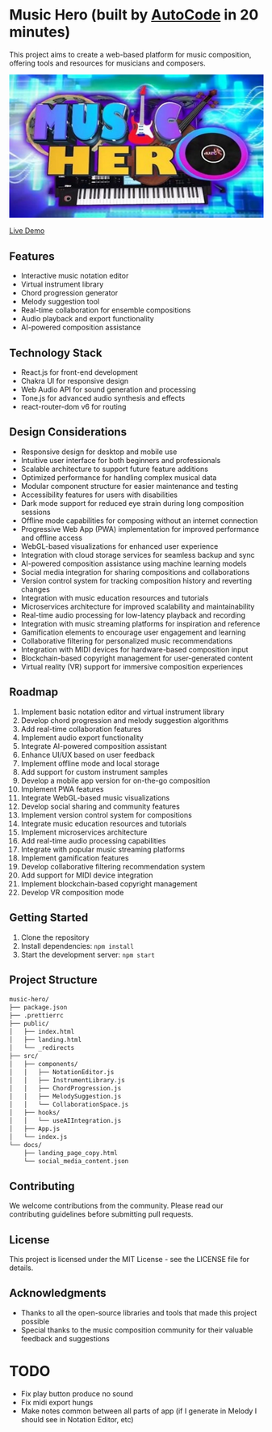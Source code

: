 # Music Hero (built by [AutoCode](https://autocode.work) in 20 minutes)

This project aims to create a web-based platform for music composition, offering tools and resources
for musicians and composers.

![Music Composition Site](public/music.png)

[Live Demo](https://music-composer.netlify.app/)

## Features

-   Interactive music notation editor
-   Virtual instrument library
-   Chord progression generator
-   Melody suggestion tool
-   Real-time collaboration for ensemble compositions
-   Audio playback and export functionality
-   AI-powered composition assistance

## Technology Stack

-   React.js for front-end development
-   Chakra UI for responsive design
-   Web Audio API for sound generation and processing
-   Tone.js for advanced audio synthesis and effects
-   react-router-dom v6 for routing

## Design Considerations

-   Responsive design for desktop and mobile use
-   Intuitive user interface for both beginners and professionals
-   Scalable architecture to support future feature additions
-   Optimized performance for handling complex musical data
-   Modular component structure for easier maintenance and testing
-   Accessibility features for users with disabilities
-   Dark mode support for reduced eye strain during long composition sessions
-   Offline mode capabilities for composing without an internet connection
-   Progressive Web App (PWA) implementation for improved performance and offline access
-   WebGL-based visualizations for enhanced user experience
-   Integration with cloud storage services for seamless backup and sync
-   AI-powered composition assistance using machine learning models
-   Social media integration for sharing compositions and collaborations
-   Version control system for tracking composition history and reverting changes
-   Integration with music education resources and tutorials
-   Microservices architecture for improved scalability and maintainability
-   Real-time audio processing for low-latency playback and recording
-   Integration with music streaming platforms for inspiration and reference
-   Gamification elements to encourage user engagement and learning
-   Collaborative filtering for personalized music recommendations
-   Integration with MIDI devices for hardware-based composition input
-   Blockchain-based copyright management for user-generated content
-   Virtual reality (VR) support for immersive composition experiences

## Roadmap

1. Implement basic notation editor and virtual instrument library
2. Develop chord progression and melody suggestion algorithms
3. Add real-time collaboration features
4. Implement audio export functionality
5. Integrate AI-powered composition assistant
6. Enhance UI/UX based on user feedback
7. Implement offline mode and local storage
8. Add support for custom instrument samples
9. Develop a mobile app version for on-the-go composition
10. Implement PWA features
11. Integrate WebGL-based music visualizations
12. Develop social sharing and community features
13. Implement version control system for compositions
14. Integrate music education resources and tutorials
15. Implement microservices architecture
16. Add real-time audio processing capabilities
17. Integrate with popular music streaming platforms
18. Implement gamification features
19. Develop collaborative filtering recommendation system
20. Add support for MIDI device integration
21. Implement blockchain-based copyright management
22. Develop VR composition mode

## Getting Started

1. Clone the repository
2. Install dependencies: `npm install`
3. Start the development server: `npm start`

## Project Structure

```
music-hero/
├── package.json
├── .prettierrc
├── public/
│   ├── index.html
│   ├── landing.html
│   └── _redirects
├── src/
│   ├── components/
│   │   ├── NotationEditor.js
│   │   ├── InstrumentLibrary.js
│   │   ├── ChordProgression.js
│   │   ├── MelodySuggestion.js
│   │   └── CollaborationSpace.js
│   ├── hooks/
│   │   └── useAIIntegration.js
│   ├── App.js
│   └── index.js
└── docs/
    ├── landing_page_copy.html
    └── social_media_content.json
```

## Contributing

We welcome contributions from the community. Please read our contributing guidelines before
submitting pull requests.

## License

This project is licensed under the MIT License - see the LICENSE file for details.

## Acknowledgments

-   Thanks to all the open-source libraries and tools that made this project possible
-   Special thanks to the music composition community for their valuable feedback and suggestions

# TODO

-   Fix play button produce no sound
-   Fix midi export hungs
-   Make notes common between all parts of app (if I generate in Melody I should see in Notation
    Editor, etc)

